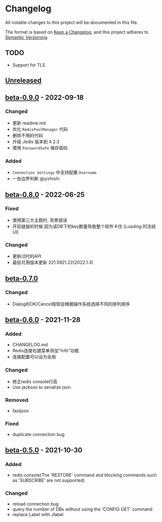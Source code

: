 # Changelog

All notable changes to this project will be documented in this file.

The format is based on [Keep a Changelog](https://keepachangelog.com/en/1.0.0/), and this project adheres
to [Semantic Versioning](https://semver.org/spec/v2.0.0.html).

## TODO
- Support for TLS

## [Unreleased]


## [beta-0.9.0] - 2022-09-18

### Changed
- 更新 readme.md
- 优化 `RedisPoolManager` 代码
- 删除不用的代码
- 升级 Jedis 版本到 4.2.3
- 使用 `PasswordSafe` 保存密码

### Added
- `Connection Settings` 中支持配置 `Username`
- 一些边界判断 @yizhishi


## [beta-0.8.0] - 2022-06-25

### Fixed

- 使用第三方主题时, 背景错误
- 开启链接的时候 因为读DB下的key数量导致整个软件卡住 (Loading 时冻结 UI)

### Changed
- 更新过时的API
- 最低可用版本更新 221.5921.22(2022.1.3)

## [beta-0.7.0]

### Changed

- Dialog的OK/Cancel按钮会根据操作系统选择不同的排列顺序

## [beta-0.6.0] - 2021-11-28

### Added

- CHANGELOG.md
- Redis连接右键菜单添加"Info"功能
- 连接配置可以设为全局

### Changed

- 修正redis console行高
- Use jackson to serialize json

### Removed

- fastjson

### Fixed

- duplicate connection bug

## [beta-0.5.0] - 2021-10-30

### Added

- redis console(The 'RESTORE' command and blocking commands such as 'SUBSCRIBE' are not supported)

### Changed

- reload connection bug
- query the number of DBs without using the 'CONFIG GET' command
- replace Label with Jlabel

[Unreleased]: https://github.com/MattMin/a-redis/compare/beta-0.9.0...dev-1.0

[beta-0.9.0]: https://github.com/MattMin/a-redis/releases/tag/beta-0.9.0

[beta-0.8.0]: https://github.com/MattMin/a-redis/releases/tag/beta-0.8.0

[beta-0.7.0]: https://github.com/MattMin/a-redis/releases/tag/beta-0.7.0

[beta-0.6.0]: https://github.com/MattMin/a-redis/releases/tag/beta-0.6.0

[beta-0.5.0]: https://github.com/MattMin/a-redis/releases/tag/beta-0.5.0
